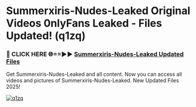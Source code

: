 # Summerxiris-Nudes-Leaked Original Videos 0nlyFans Leaked - Files Updated! (q1zq)

<h3>🔴 CLICK HERE 🌐==►► <a href="https://tinyurl.com/4mcuefdz" rel="nofollow">Summerxiris-Nudes-Leaked Updated Files</a></h3>

Get Summerxiris-Nudes-Leaked and all content. Now you can access all videos and pictures of Summerxiris-Nudes-Leaked. New Updated Files 2025!

[![q1zq](https://i.imgur.com/StAQSOY.gif)](https://tinyurl.com/4mcuefdz)
